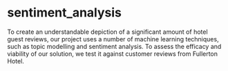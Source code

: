 # sentiment_analysis
To create an understandable depiction of a significant amount of hotel guest reviews, our project uses a number of machine learning techniques, such as topic modelling and sentiment analysis. To assess the efficacy and viability of our solution, we test it against customer reviews from Fullerton Hotel.
